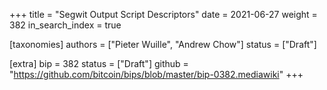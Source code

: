 +++
title = "Segwit Output Script Descriptors"
date = 2021-06-27
weight = 382
in_search_index = true

[taxonomies]
authors = ["Pieter Wuille", "Andrew Chow"]
status = ["Draft"]

[extra]
bip = 382
status = ["Draft"]
github = "https://github.com/bitcoin/bips/blob/master/bip-0382.mediawiki"
+++

